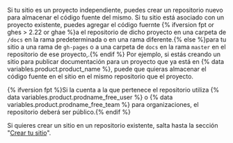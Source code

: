 Si tu sitio es un proyecto independiente, puedes crear un repositorio nuevo para almacenar el código fuente del mismo. Si tu sitio está asociado con un proyecto existente, puedes agregar el código fuernte {% ifversion fpt or ghes > 2.22 or ghae %}a el repositorio de dicho proyecto en una carpeta de `/docs` en la rama predeterminada o en una rama diferente.{% else %}para tu sitio a una rama de `gh-pages` o a una carpeta de `docs` en la rama `master` en el repositorio de ese proyecto,.{% endif %} Por ejemplo, si estás creando un sitio para publicar documentación para un proyecto que ya está en {% data variables.product.product_name %}, puede que quieras almacenar el código fuente en el sitio en el mismo repositorio que el proyecto.

{% ifversion fpt %}Si la cuenta a la que pertenece el repositorio utiliza {% data variables.product.prodname_free_user %} o {% data variables.product.prodname_free_team %} para organizaciones, el repositorio deberá ser público.{% endif %}

Si quieres crear un sitio en un repositorio existente, salta hasta la sección "[Crear tu sitio](#creating-your-site)".
